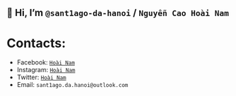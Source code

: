 ## 👋 Hi, I’m `@sant1ago-da-hanoi` / `Nguyễn Cao Hoài Nam`
# Contacts:
- Facebook:   [`Hoài Nam`](https://www.facebook.com/sant1ago.da.hanoi/)
- Instagram:  [`Hoài Nam`](https://www.instagram.com/sant1ago_da_hanoi/)
- Twitter:    [`Hoài Nam`](https://twitter.com/san1tago)
- Email:      `sant1ago.da.hanoi@outlook.com`

<!---
sant1ago-da-hanoi/sant1ago-da-hanoi is a ✨ special ✨ repository because its `README.md` (this file) appears on your GitHub profile.
You can click the Preview link to take a look at your changes.
--->
